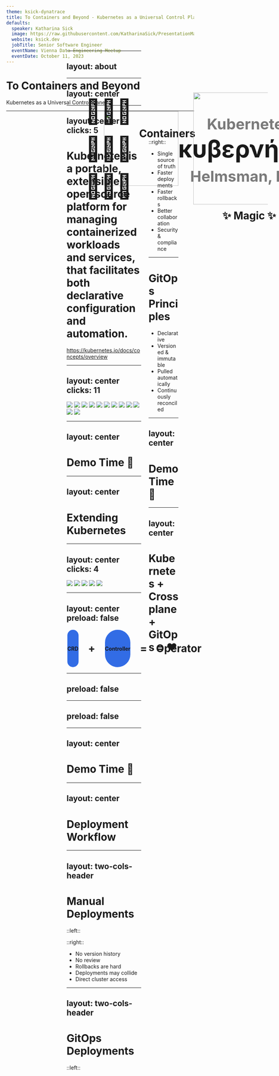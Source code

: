 ```yaml
---
theme: ksick-dynatrace
title: To Containers and Beyond - Kubernetes as a Universal Control Plane
defaults:
  speaker: Katharina Sick
  image: https://raw.githubusercontent.com/KatharinaSick/PresentationMaterials/main/About/Drawing.png
  website: ksick.dev
  jobTitle: Senior Software Engineer
  eventName: Vienna Data Engineering Meetup
  eventDate: October 11, 2023
---
```


<style>
.kube {
  background: #326CE5;
  border: 2px solid white;
  width: 100px;
  height: 100px; 
  border-radius: 50px; 
  display: flex; 
  justify-content: center; 
  align-items: center
}
</style>

# To Containers and Beyond

Kubernetes as a Universal Control Plane

---

<logos-kubernetes style="position: absolute; width: 200px; height: 200px; left: 390px; top: 176px" />

<h1 v-click style="position: absolute; width: 300px; text-align: center; left: 120px; top: 180px">Containers</h1>
<h1 v-click style="position: absolute; width: 300px; text-align: center; left: 530px; top: 260px">YAML</h1>
<h1 v-click style="position: absolute; width: 300px; text-align: center; left: 340px; top: 400px">✨ Magic ✨</h1>

---
layout: about
---

---
layout: center
---

<div style="position: absolute; display: flex; width: 500px; height: 100px; left: 240px; top: 160px; align-items: center; justify-content: center">
  <h1 style="font-size: 40px; padding: 0; margin: 0; color: #7a7a7a">Kubernetes</h1>
</div>
<div style="position: absolute; display: flex; width: 500px; height: 100px; left: 240px; top: 226px; align-items: center; justify-content: center">
  <h1 style="font-size: 64px; padding: 0; margin: 0">κυβερνήτης</h1>
</div>
<div style="position: absolute; display: flex; width: 500px; height: 100px; left: 240px; top: 300px; align-items: center; justify-content: center">
  <h1 style="font-size: 40px; padding: 0; margin: 0; color: #7a7a7a">Helmsman, Pilot</h1>
</div>

---
layout: center
clicks: 5
---

# Kubernetes is a <span :class="{ gradient: $slidev.nav.clicks === 1 }">portable</span>, <span :class="{ gradient: $slidev.nav.clicks === 2 }">extensible</span>, <span :class="{ gradient: $slidev.nav.clicks === 3 }">open</span> <span :class="{ gradient: $slidev.nav.clicks === 3 }">source</span> platform for managing <span :class="{ gradient: $slidev.nav.clicks === 4 }">containerized</span> <span :class="{ gradient: $slidev.nav.clicks === 4 }">workloads and services</span>, that facilitates both <span :class="{ gradient: $slidev.nav.clicks === 5 }">declarative configuration</span> and automation.

<a style="font-size: 16px" href="https://kubernetes.io/docs/concepts/overview/">https://kubernetes.io/docs/concepts/overview</a>

<!--
### Portable
- can run anywhere, no matter if cloud, on-premise or hybrid
### Extensible
- designed to be easily extensible
- not many use cases to touch the core of Kubernetes
### Open Source
- open sourced by Google in 2014
- large, rapidly growing ecosystem
### Containers
- we all know and love containers by now
### Declarative configuration
- this is where all the YAML comes from
- you just describe the desired state
### Summary
- Framework to run distributed systems in a reliable manner
-->

---
layout: center
clicks: 11
---

<img v-if="$slidev.nav.clicks === 0" src="/kubernetes-architecture/1.svg" />
<img v-if="$slidev.nav.clicks === 1" src="/kubernetes-architecture/2.svg" />
<img v-if="$slidev.nav.clicks === 2" src="/kubernetes-architecture/3.svg" />
<img v-if="$slidev.nav.clicks === 3" src="/kubernetes-architecture/4.svg" />
<img v-if="$slidev.nav.clicks === 4" src="/kubernetes-architecture/5.svg" />
<img v-if="$slidev.nav.clicks === 5" src="/kubernetes-architecture/6.svg" />
<img v-if="$slidev.nav.clicks === 6" src="/kubernetes-architecture/7.svg" />
<img v-if="$slidev.nav.clicks === 7" src="/kubernetes-architecture/8.svg" />
<img v-if="$slidev.nav.clicks === 8" src="/kubernetes-architecture/9.svg" />
<img v-if="$slidev.nav.clicks === 9" src="/kubernetes-architecture/10.svg" />
<img v-if="$slidev.nav.clicks === 10" src="/kubernetes-architecture/11.svg" />
<img v-if="$slidev.nav.clicks === 11" src="/kubernetes-architecture/12.svg" />

<!-- 
### Node
- At least one node (worker machine) where your workloads actually run on
- Can be physical or virtual
- You can have as many of them as you want, but as said at least one
### Runtime
- Actually runs containers (execution & lifecycle)
- Needs to run on each node so that pods can be spawned there
- containerd, cri-o, Docker Engine (cri-dockerd adapter), Mirantis 
### kubelet
- "Node Agent", registers nodes at the control plane
- Makes sure that containers are running & healthy
- Only takes care of containers created by Kubernetes
### kube-proxy
- Allows network communication between pods
### control-plane
- Only exists once per cluster
- Makes global decisions about the cluster
- Detects and responds to cluster events
- Components can run on any node/machine in the cluster
### api-server
- Exposes the Kubernetes API
- Tools like `kubectl` interact with this API
### etcd
- Key value store
- Contains all cluster data
### kube-scheduler
- Selects the nodes for pods to run on
### controller-manager
- Runs controllers to watch cluster internals like
  - nodes
  - jobs
  - endpointslices (to provide links between services & pods)
  - service accounts
### cloud-controller-manager
- optional
- cloud specific control logic -> interacts with your cloud provider if your Kubernetes cluster is running in the cloud
-->

---
layout: center
---

# Demo Time 🤞

<!--
TODO 
- create a demo that shows how to locally spin up a k8s cluster with kind
- Show the different nodes and the control plane components
- create a deployment and see what's happening (watch pods, containers,...)
-->

---
layout: center
---

<h1 class="gradient">Extending Kubernetes</h1>

---
layout: center
clicks: 4
---

<img v-if="$slidev.nav.clicks === 0" src="/extending-kubernetes/1.svg" />
<img v-if="$slidev.nav.clicks === 1" src="/extending-kubernetes/2.svg" />
<img v-if="$slidev.nav.clicks === 2" src="/extending-kubernetes/3.svg" />
<img v-if="$slidev.nav.clicks === 3" src="/extending-kubernetes/4.svg" />
<img v-if="$slidev.nav.clicks === 4" src="/extending-kubernetes/5.svg" />

<!--
### Various extension points

- Device, Storage & Network plugins
- Scheduler 
  - e.g. choose nodes where the image is already present
- API Server
  - Authentication, blocking requests based on e.g. content, rate limiting, edit content, handle deletion,...
  - Custom Resoure Definitions
- Controllers
  - Custom controller to take care of CRD
-->

---
layout: center
preload: false
---

<div style="display: flex; flex-direction: row; align-items: center; gap: 24px">
<div class="kube" v-motion :initial="{ x: 4, y: 11 }" :enter="{ x: 0, y: 0, transition: { type: 'keyframes', ease: 'linear', duration: 1000 } }"><strong>CRD</strong></div>
<h1 style="margin: 0; padding: 0">+</h1>
<div class="kube" v-motion :initial="{ x: -256, y: -69 }" :enter="{ x: 0, y: 0, transition: { type: 'keyframes', ease: 'linear', duration: 1000 } }"><strong>Controller</strong></div>
<h1 style="margin: 0; padding: 0">=</h1>
<h1 style="margin: 0; padding: 0" class="gradient">Operator</h1>
</div>

<!--
- Use-cases: 
  - Observability
  - Cluster services like service meshes
  - on-demand apps
  - backups
- Would be nice if we have an operator that deploys things outside of our Kubernetes cluster for us - e.g. an AWS Lambda, a Google Cloud Storage Bucket or an Azure SQL Database
- Why?
  - Single entry point for developers and admins
  - Declarative configuration for all your services
  - We can utilize the things Kubernetes does really good like reconciliation for infra
- So if we want that we have to create a custom operator to create infra as well? 
-->

---
preload: false
---

<!-- TODO confetti animation? -->
<img src="/crossplane.svg" style="position: absolute; height: 300px; width: 300px; left: 340px; top: 126px" />

<!--
- Kubernetes operator that allows you to basically create any resource outside of Kubernetes in Kubernetes
- How is it possible that one controller deploys to any target system? Providers?
-->

---
preload: false
---

<img src="/crossplane.svg" style="position: absolute; height: 200px; width: 200px; left: 100px; top: 176px" v-motion :initial="{ scale: 1.5, x: 240, y: 0 }" :enter="{ scale: 1, x: 0, y: 0, transition: { type: 'keyframes', ease: 'linear', duration: 1000 } }"/>

<span v-click>
<Arrow v-bind="{ x1:270, y1:240, x2:430, y2:60 }" />
<skill-icons-gcp-light style="position: absolute; height: 80px; width: 80px; left: 450px; top: 20px" />
</span>
<span v-click>
<Arrow v-bind="{ x1:270, y1:250, x2:430, y2:160 }" />
<skill-icons-azure-light style="position: absolute; height: 80px; width: 80px; left: 450px; top: 120px" />
</span>
<span v-click>
<Arrow v-bind="{ x1:270, y1:260, x2:430, y2:260 }" />
<skill-icons-aws-light style="position: absolute; height: 80px; width: 80px; left: 450px; top: 220px" />
</span>
<span v-click>
<Arrow v-bind="{ x1:270, y1:270, x2:430, y2:360 }" />
<skill-icons-grafana-light style="position: absolute; height: 80px; width: 80px; left: 450px; top: 320px" />
</span>
<span v-click>
<Arrow v-bind="{ x1:270, y1:280, x2:430, y2:460 }" />
<arcticons-anythingtopip style="position: absolute; height: 80px; width: 80px; left: 450px; top: 420px" />
</span>

<span v-click>
<Arrow v-bind="{ x1:550, y1:60, x2:650, y2:60 }" />
<ion:ios-more style="position: absolute; height: 50px; width: 50px; left: 670px; top: 35px" />
<Arrow v-bind="{ x1:550, y1:160, x2:650, y2:160 }" />
<ion:ios-more style="position: absolute; height: 50px; width: 50px; left: 670px; top: 135px" />
<Arrow v-bind="{ x1:550, y1:260, x2:650, y2:260 }" />
<ion:ios-more style="position: absolute; height: 50px; width: 50px; left: 670px; top: 235px" />
<Arrow v-bind="{ x1:550, y1:360, x2:650, y2:360 }" />
<ion:ios-more style="position: absolute; height: 50px; width: 50px; left: 670px; top: 335px" />
<Arrow v-bind="{ x1:550, y1:460, x2:650, y2:460 }" />
<ion:ios-more style="position: absolute; height: 50px; width: 50px; left: 670px; top: 435px" />
</span>

---
layout: center
---

# Demo Time 🤞

<!--
TODO 
- install Crossplane in the local k8s cluster
- Install 2 providers
- create 2 resources

We've now reached "Containers and beyond" in Kubernetes. But how can we effectively work with Kubernetes in modern development and/or operation teams?
-->

---
layout: center
---

<h1 class="gradient">Deployment Workflow</h1>

---
layout: two-cols-header
---

# Manual Deployments

::left::
<logos-kubernetes v-click style="position: absolute; width: 100px; height: 100px; left: 380px; top: 226px" />

<span v-click>
  <span style="position: absolute; width: 100px; height: 100px; left: 50px; top: 138px; font-size: 64px">👩🏻‍💻</span>
  <span style="position: absolute; width: 100px; height: 100px; left: 50px; top: 238px; font-size: 64px">🧑🏿‍💻</span>
  <span style="position: absolute; width: 100px; height: 100px; left: 50px; top: 338px; font-size: 64px">👩🏼‍💻</span>
</span>

<span v-click>
  <Arrow v-bind="{ x1:150, y1:176, x2:360, y2:256 }" />
  <Arrow v-bind="{ x1:150, y1:276, x2:360, y2:276 }" />
  <Arrow v-bind="{ x1:150, y1:376, x2:360, y2:296 }" />
</span>

::right::

<v-clicks>

- No version history
- No review
- Rollbacks are hard
- Deployments may collide
- Direct cluster access

</v-clicks>

---
layout: two-cols-header
---

# GitOps Deployments

::left::
<logos-kubernetes v-click style="position: absolute; width: 100px; height: 100px; left: 380px; top: 226px" />

<span v-click>
  <span style="position: absolute; width: 100px; height: 100px; left: 50px; top: 138px; font-size: 64px">👩🏻‍💻</span>
  <span style="position: absolute; width: 100px; height: 100px; left: 50px; top: 238px; font-size: 64px">🧑🏿‍💻</span>
  <span style="position: absolute; width: 100px; height: 100px; left: 50px; top: 338px; font-size: 64px">👩🏼‍💻</span>
</span>

<logos-git-icon v-click style="position: absolute; width: 80px; height: 80px; left: 220px; top: 236px" />

<span v-click>
  <Arrow v-bind="{ x1:150, y1:176, x2:220, y2:246 }" />
  <Arrow v-bind="{ x1:150, y1:276, x2:200, y2:276 }" />
  <Arrow v-bind="{ x1:150, y1:376, x2:220, y2:306 }" />
</span>

<Arrow v-click v-bind="{ x1:365, y1:276, x2:320, y2:276 }" />

::right::

<v-clicks>

- Single source of truth
- Faster deployments
- Faster rollbacks
- Better collaboration
- Security & compliance

</v-clicks>
 
---

# GitOps Principles

<v-clicks>

- Declarative
- Versioned & immutable
- Pulled automatically
- Continuously reconciled

</v-clicks>

---
layout: center
---

# Demo Time 🤞

<!--
TODO 
- create a demo that shows how to install ArgoCD and mention Flux as well
- Create a simple app in ArgoCD
- Deploy something via Git
-->

---
layout: center
---

# Kubernetes + Crossplane + GitOps = ❤️